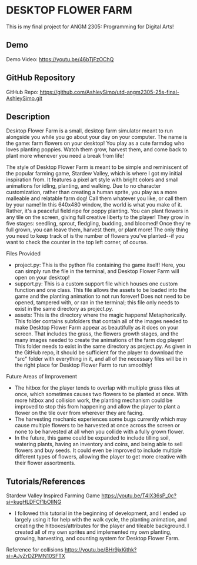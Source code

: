 # DESKTOP FLOWER FARM
This is my final project for ANGM 2305: Programming for Digital Arts!

## Demo
Demo Video: https://youtu.be/46bTjFzOChQ

## GitHub Repository
GitHub Repo: https://github.com/AshleySimo/utd-angm2305-25s-final-AshleySimo.git

## Description
Desktop Flower Farm is a small, desktop farm simulator meant to run alongside you while you go about your day on your computer. The name is the game: farm flowers on your desktop! You play as a cute farmdog who loves planting poppies. Watch them grow, harvest them, and come back to plant more whenever you need a break from life! 

The style of Desktop Flower Farm is meant to be simple and reminiscent of the popular farming game, Stardew Valley, which is where I got my initial inspiration from. It features a pixel art style with bright colors and small animations for idling, planting, and walking. Due to no character customization, rather than creating a human sprite, you play as a more malleable and relatable farm dog! Call them whatever you like, or call them by your name! In this 640x480 window, the world is what you make of it. Rather, it's a peaceful field ripe for poppy planting. You can plant flowers in any tile on the screen, giving full creative liberty to the player! They grow in five stages: seedling, sprout, fledgling, budding, and bloomed! Once they're full grown, you can leave them, harvest them, or plant more! The only thing you need to keep track of is the number of flowers you've planted--if you want to check the counter in the top left corner, of course.

Files Provided
  - project.py: This is the python file containing the game itself! Here, you can simply run the file in the terminal, and Desktop Flower Farm will open on your desktop!
  - support.py: This is a custom support file which houses one custom function and one class. This file allows the assets to be loaded into the game and the planting animation to not run forever! Does not need to be opened, tampered with, or ran in the terminal; this file only needs to exist in the same directory as project.py. 
  - assets: This is the directory where the magic happens! Metaphorically. This folder contains subfolders that contain all of the images needed to make Desktop Flower Farm appear as beautifully as it does on your screen. That includes the grass, the flowers growth stages, and the many images needed to create the animations of the farm dog player! This folder needs to exist in the same directory as project.py.
As given in the GitHub repo, it should be sufficient for the player to download the "src" folder with everything in it, and all of the necessary files will be in the right place for Desktop Flower Farm to run smoothly!

Future Areas of Improvement
  - The hitbox for the player tends to overlap with multiple grass tiles at once, which sometimes causes two flowers to be planted at once. With more hitbox and collision work, the planting mechanism could be improved to stop this from happening and allow the player to plant a flower on the tile over from wherever they are facing.
  - The harvesting mechanic experiences some bugs currently which may cause multiple flowers to be harvested at once across the screen or none to be harvested at all when you collide with a fully grown flower. 
  - In the future, this game could be expanded to include tilling soil, watering plants, having an inventory and coins, and being able to sell flowers and buy seeds. It could even be improved to include multiple different types of flowers, allowing the player to get more creative with their flower assortments.

## Tutorials/References
Stardew Valley Inspired Farming Game
https://youtu.be/T4IX36sP_0c?si=kugHLDFCf1bOIlNG
  - I followed this tutorial in the beginning of development, and I ended up largely using it for help with the walk cycle, the planting animation, and creating the hitboxes/attributes for the player and tileable background. I created all of my own sprites and implemented my own planting, growing, harvesting, and counting system for Desktop Flower Farm.

Reference for collisions
https://youtu.be/BHr9jxKithk?si=AJyZrDZPMN10SFTX
